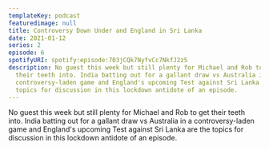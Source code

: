 ```yaml
---
templateKey: podcast
featuredimage: null
title: Controversy Down Under and England in Sri Lanka
date: 2021-01-12
series: 2
episode: 6
spotifyURI: spotify:episode:703jCQk7NyfvCc7NkfJ2z5
description: No guest this week but still plenty for Michael and Rob to get
  their teeth into. India batting out for a gallant draw vs Australia in a
  controversy-laden game and England's upcoming Test against Sri Lanka are the
  topics for discussion in this lockdown antidote of an episode.
---
```

No guest this week but still plenty for Michael and Rob to get their teeth into. India batting out for a gallant draw vs Australia in a controversy-laden game and England's upcoming Test against Sri Lanka are the topics for discussion in this lockdown antidote of an episode.
